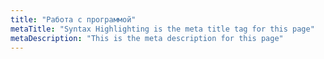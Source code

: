 ```yaml
---
title: "Работа с программой"
metaTitle: "Syntax Highlighting is the meta title tag for this page"
metaDescription: "This is the meta description for this page"
---
```


